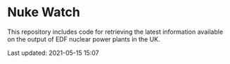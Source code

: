 # Nuke Watch

This repository includes code for retrieving the latest information available on the output of EDF nuclear power plants in the UK.

Last updated: 2021-05-15 15:07